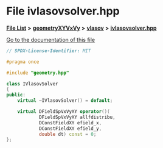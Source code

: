 

# File ivlasovsolver.hpp

[**File List**](files.md) **>** [**geometryXYVxVy**](dir_e4674dab6493cf35bbeb1b23e7fbbddd.md) **>** [**vlasov**](dir_0a9688649b1824bbfb2c211b845ba732.md) **>** [**ivlasovsolver.hpp**](ivlasovsolver_8hpp.md)

[Go to the documentation of this file](ivlasovsolver_8hpp.md)


```C++
// SPDX-License-Identifier: MIT

#pragma once

#include "geometry.hpp"

class IVlasovSolver
{
public:
    virtual ~IVlasovSolver() = default;

    virtual DFieldSpVxVyXY operator()(
            DFieldSpVxVyXY allfdistribu,
            DConstFieldXY efield_x,
            DConstFieldXY efield_y,
            double dt) const = 0;
};
```



